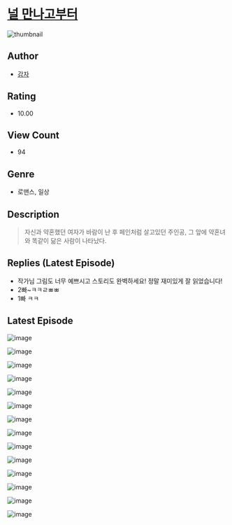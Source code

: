 # [널 만나고부터](https://comic.naver.com/challenge/list?titleId=810180)
![thumbnail](https://image-comic.pstatic.net/user_contents_data/challenge_comic/2023/05/23/360548/upload_7004842771592000356_480x623.jpeg)

## Author
- [감자](https://comic.naver.com/artistTitle?id=360548)

## Rating
- 10.00

## View Count
- 94

## Genre
- 로맨스, 일상

## Description
> 자신과 약혼했던 여자가 바람이 난 후 페인처럼 살고있던 주인공, 그 앞에 약혼녀와 똑같이 닮은 사람이 나타났다.

## Replies (Latest Episode)
- 작가님 그림도 너무 예쁘시고 스토리도 완벽하세요! 정말 재미있게 잘 읽었습니다!
- 2빠~ㅋㅋㄹㅃㅃ
- 1빠 ㅋㅋ

## Latest Episode
![image](https://image-comic.pstatic.net/user_contents_data/challenge_comic/2023/05/23/360548/upload_3690199845348391219.jpeg)

![image](https://image-comic.pstatic.net/user_contents_data/challenge_comic/2023/05/23/360548/upload_3906935573929288752.jpeg)

![image](https://image-comic.pstatic.net/user_contents_data/challenge_comic/2023/05/23/360548/upload_3761738470737208115.jpeg)

![image](https://image-comic.pstatic.net/user_contents_data/challenge_comic/2023/05/23/360548/upload_7306074666570114361.jpeg)

![image](https://image-comic.pstatic.net/user_contents_data/challenge_comic/2023/05/23/360548/upload_3907217053197678948.jpeg)

![image](https://image-comic.pstatic.net/user_contents_data/challenge_comic/2023/05/23/360548/upload_3761178797759936358.jpeg)

![image](https://image-comic.pstatic.net/user_contents_data/challenge_comic/2023/05/23/360548/upload_7292506688768325475.jpeg)

![image](https://image-comic.pstatic.net/user_contents_data/challenge_comic/2023/05/23/360548/upload_7003434086743683938.jpeg)

![image](https://image-comic.pstatic.net/user_contents_data/challenge_comic/2023/05/23/360548/upload_7162192781198242872.jpeg)

![image](https://image-comic.pstatic.net/user_contents_data/challenge_comic/2023/05/23/360548/upload_4135210881638557238.jpeg)

![image](https://image-comic.pstatic.net/user_contents_data/challenge_comic/2023/05/23/360548/upload_7162190595080152627.jpeg)

![image](https://image-comic.pstatic.net/user_contents_data/challenge_comic/2023/05/23/360548/upload_7003715553197503078.jpeg)

![image](https://image-comic.pstatic.net/user_contents_data/challenge_comic/2023/05/23/360548/upload_3775254758506770480.jpeg)

![image](https://image-comic.pstatic.net/user_contents_data/challenge_comic/2023/05/23/360548/upload_3990863478337386546.jpeg)
